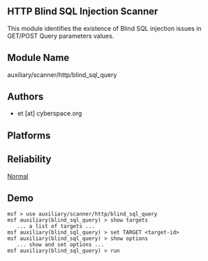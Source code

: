 ## HTTP Blind SQL Injection Scanner

This module identifies the existence of Blind SQL injection 
issues in GET/POST Query parameters values.


## Module Name
auxiliary/scanner/http/blind_sql_query

## Authors
* et [at] cyberspace.org





## Platforms


## Reliability
[Normal](https://github.com/rapid7/metasploit-framework/wiki/Exploit-Ranking)

## Demo

```
msf > use auxiliary/scanner/http/blind_sql_query
msf auxiliary(blind_sql_query) > show targets
   ... a list of targets ...
msf auxiliary(blind_sql_query) > set TARGET <target-id>
msf auxiliary(blind_sql_query) > show options
   ... show and set options ...
msf auxiliary(blind_sql_query) > run
```
    
    